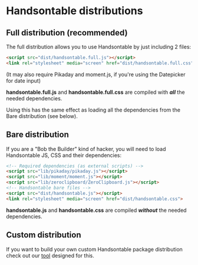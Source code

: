 # Handsontable distributions

## Full distribution (recommended)

The full distribution allows you to use Handsontable by just including 2 files:
```html
<script src="dist/handsontable.full.js"></script>
<link rel="stylesheet" media="screen" href="dist/handsontable.full.css">
```
(It may also require Pikaday and moment.js, if you're using the Datepicker for date input)

**handsontable.full.js** and **handsontable.full.css** are compiled with ___all___ the needed dependencies.

Using this has the same effect as loading all the dependencies from the Bare distribution (see below).

## Bare distribution

If you are a "Bob the Builder" kind of hacker, you will need to load Handsontable JS, CSS and their dependencies:
```html
<!-- Required dependencies (as external scripts) -->
<script src="lib/pikaday/pikaday.js"></script>
<script src="lib/moment/moment.js"></script>
<script src="lib/zeroclipboard/ZeroClipboard.js"></script>
<!-- Handsontable bare files -->
<script src="dist/handsontable.js"></script>
<link rel="stylesheet" media="screen" href="dist/handsontable.css">
```

**handsontable.js** and **handsontable.css** are compiled ___without___ the needed dependencies.

## Custom distribution

If you want to build your own custom Handsontable package distribution check out our [tool](https://github.com/handsontable/hot-builder) designed for this.
